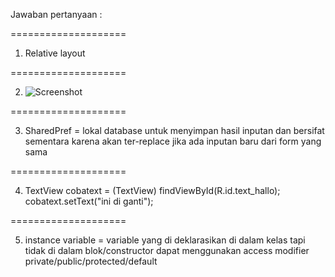 Jawaban pertanyaan :

====================

1. Relative layout

====================

2. ![Screenshot](https://3.bp.blogspot.com/-dB5f6GGSSGs/WI8aL87slwI/AAAAAAAAAdI/le5Emer1TnwG9AfvzDlS6m_bHNFqI_mDACLcB/s1600/activity_lifecycle.png)

====================

3. SharedPref = lokal database untuk menyimpan hasil inputan dan bersifat sementara
                karena akan ter-replace jika ada inputan baru dari form yang sama

====================

4. TextView cobatext = (TextView) findViewById(R.id.text_hallo);
   cobatext.setText("ini di ganti");

====================

5. instance variable = variable yang di deklarasikan di dalam kelas
                       tapi tidak di dalam blok/constructor
                       dapat menggunakan access modifier private/public/protected/default
